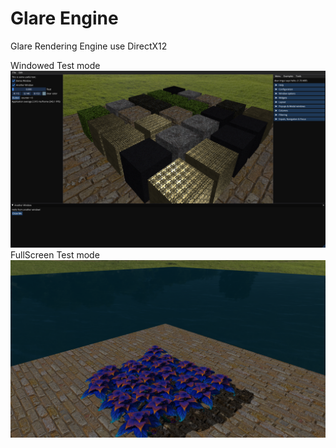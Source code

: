 # Glare Engine
Glare Rendering Engine  use DirectX12


Windowed Test mode
![demo](ScreenShot/screenshot2.png)
 FullScreen Test mode
![demo](ScreenShot/screenshot5.png)
